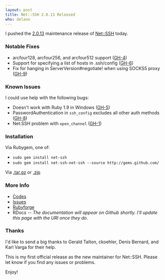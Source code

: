 ```yaml
---
layout: post
title: Net::SSH 2.0.13 Released
who: delano
---
```

  
I pushed the [2.0.13](http://github.com/net-ssh/net-ssh/tree/v2.0.13) maintenance release of [Net::SSH](http://github.com/net-ssh/net-ssh) today. 


### Notable Fixes

* arcfour128, arcfour256, and arcfour512 support ([GH-4]([http://github.com/net-ssh/net-ssh/issues/closed#issue/4))
* Support for specifying a list of hosts in .ssh/config ([GH-6](http://github.com/net-ssh/net-ssh/issues/closed#issue/6))
* Fix for hanging in ServerVersion#negotiate! when using SOCKS5 proxy ([GH-9](http://github.com/net-ssh/net-ssh/issues/closed#issue/9))


### Known Issues

I could use help with the following bugs:

* Doesn't work with Ruby 1.9 in Windows ([GH-5](http://github.com/net-ssh/net-ssh/issues/#issue/5))
* PasswordAuthentication in `ssh_config` excludes all other auth methods ([GH-8](http://github.com/net-ssh/net-ssh/issues/#issue/8))
* Net:SSH problem with `open_channel` ([GH-1](http://github.com/net-ssh/net-ssh/issues/#issue/1))


### Installation ###

Via Rubygem, one of:

* `sudo gem install net-ssh`
* `sudo gem install net-ssh-net-ssh --source http://gems.github.com/`

Via [.tar.gz](http://github.com/net-ssh/net-ssh/tarball/v2.0.13) or [.zip](http://github.com/net-ssh/net-ssh/zipball/v2.0.13)


### More Info ###

* [Codes](http://github.com/net-ssh/net-ssh)
* [Issues](http://github.com/net-ssh/net-ssh/issues)
* [Rubyforge](http://rubyforge.org/projects/net-ssh)
* RDocs -- _The documentation will appear on Github shortly. I'll update this page with the URI once they do._ 


### Thanks ###

I'd like to send a big thanks to Gerald Talton, ckoehler, Denis Bernard, and Karl Varga for their help. 

This is my first official release as the new maintainer for Net::SSH. Please let know if you find any issues or problems. 

Enjoy!
